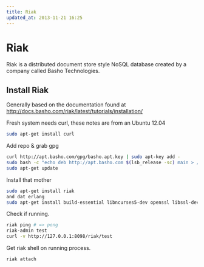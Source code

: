 ```yaml
---
title: Riak
updated_at: 2013-11-21 16:25
---
```


# Riak

Riak is a distributed document store style NoSQL database created by a company called Basho Technologies. 

## Install Riak

Generally based on the documentation found at http://docs.basho.com/riak/latest/tutorials/installation/

Fresh system needs curl, these notes are from an Ubuntu 12.04

```bash
sudo apt-get install curl
```

Add repo &  grab gpg

```bash
curl http://apt.basho.com/gpg/basho.apt.key | sudo apt-key add -
sudo bash -c "echo deb http://apt.basho.com $(lsb_release -sc) main > /etc/apt/sources.list.d/basho.list"
sudo apt-get update
```

Install that mother

```bash
sudo apt-get install riak
and dat erlang
sudo apt-get install build-essential libncurses5-dev openssl libssl-dev fop xsltproc unixodbc-dev
```

Check if running.

```bash
riak ping # => pong
riak-admin test
curl -v http://127.0.0.1:8098/riak/test
```

Get riak shell on running process.

```bash
riak attach
```

